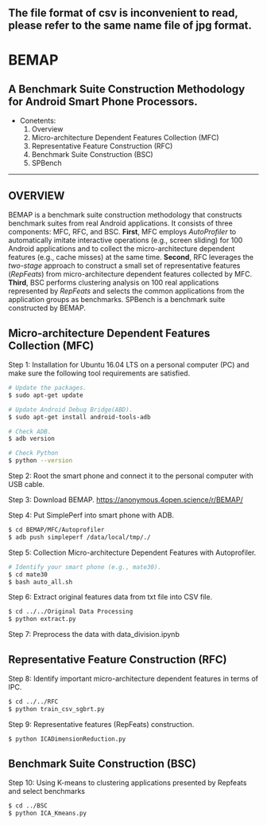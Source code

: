The file format of csv is inconvenient to read, please refer to the same name file of jpg format.
---
BEMAP
=====
A Benchmark Suite Construction Methodology for Android Smart Phone Processors.
---

* Conetents:
  1. Overview
  2. Micro-architecture Dependent Features Collection (MFC)
  3. Representative Feature Construction (RFC)
  4. Benchmark Suite Construction (BSC)
  5. SPBench
***

OVERVIEW
---
BEMAP is a benchmark suite construction methodology that constructs benchmark suites from real Android applications. It consists of three components: MFC, RFC, and BSC. **First**, MFC employs _AutoProfiler_ to automatically imitate interactive operations (e.g., screen sliding) for 100 Android applications and to collect the micro-architecture dependent features (e.g., cache misses) at the same time. **Second**, RFC leverages the _two-stage_ approach to construct a small set of representative features (_RepFeats_) from micro-architecture dependent features collected by MFC. **Third**, BSC performs clustering analysis on 100 real applications represented by _RepFeats_ and selects the common applications from the application groups as benchmarks. SPBench is a benchmark suite constructed by BEMAP.

Micro-architecture Dependent Features Collection (MFC)
---
Step 1: Installation for Ubuntu 16.04 LTS on a personal computer (PC) and make sure the following tool requirements are satisfied.
```Bash
# Update the packages.
$ sudo apt-get update

# Update Android Debug Bridge(ABD).
$ sudo apt-get install android-tools-adb

# Check ADB.
$ adb version

# Check Python
$ python --version

```

Step 2: Root the smart phone and connect it to the personal computer with USB cable.

Step 3: Download BEMAP. https://anonymous.4open.science/r/BEMAP/

Step 4: Put SimplePerf into smart phone with ADB.
```Bash
$ cd BEMAP/MFC/Autoprofiler
$ adb push simpleperf /data/local/tmp/./
```

Step 5: Collection Micro-architecture Dependent Features with Autoprofiler.
```Bash
# Identify your smart phone (e.g., mate30).
$ cd mate30
$ bash auto_all.sh
```

Step 6: Extract original features data from txt file into CSV file.
```Bash
$ cd ../../Original Data Processing
$ python extract.py
```

Step 7: Preprocess the data with data_division.ipynb

Representative Feature Construction (RFC)
---
Step 8: Identify important micro-architecture dependent features in terms of IPC.
```Bash
$ cd ../../RFC
$ python train_csv_sgbrt.py
```

Step 9: Representative features (RepFeats) construction.
```Bash
$ python ICADimensionReduction.py
```

Benchmark Suite Construction (BSC)
---
Step 10: Using K-means to clustering applications presented by Repfeats and select benchmarks
```Bash
$ cd ../BSC
$ python ICA_Kmeans.py
```
